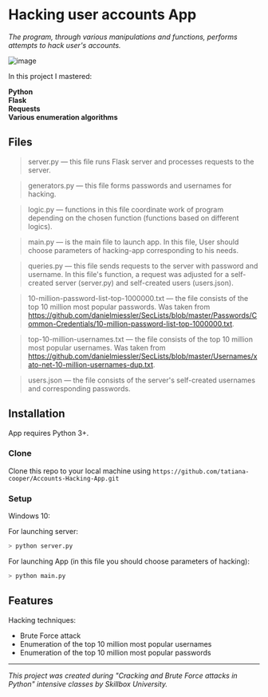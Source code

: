 ﻿
# Hacking user accounts App 

*The program, through various manipulations and functions, performs attempts to hack user's accounts.*

![image](https://drive.google.com/uc?export=view&id=1jSjX5HAXOvVdR-prZ8byYnFLygoXpsXz)

In this project I mastered:

**Python** <br>
**Flask** <br>
**Requests**<br>
**Various enumeration algorithms**<br>


## Files

> server.py — this file runs Flask server and processes requests to the server.

> generators.py — this file forms passwords and usernames for hacking.

> logic.py — functions in this file coordinate work of program depending on the chosen function (functions based on different logics).

> main.py — is the main file to launch app. In this file,  User should choose parameters of hacking-app corresponding to his needs.

> queries.py — this file sends requests to the server with password and username. In this file's function, a request was adjusted for a self-created server (server.py) and self-created users (users.json).

> 10-million-password-list-top-1000000.txt — the file consists of the top 10 million most popular passwords. Was taken from https://github.com/danielmiessler/SecLists/blob/master/Passwords/Common-Credentials/10-million-password-list-top-1000000.txt.

> top-10-million-usernames.txt — the file consists of the top 10 million most popular usernames. Was taken from 
https://github.com/danielmiessler/SecLists/blob/master/Usernames/xato-net-10-million-usernames-dup.txt.

> users.json — the file consists of the server's self-created usernames and corresponding passwords.

## Installation
App requires Python 3+.

### Clone

Clone this repo to your local machine using  `https://github.com/tatiana-cooper/Accounts-Hacking-App.git`

### Setup
Windows 10:

For launching server:
```sh
> python server.py
```
For launching App (in this file you should choose parameters of hacking):
```sh
> python main.py
```

## Features
Hacking techniques:
- Brute Force attack
- Enumeration of the top 10 million most popular usernames
- Enumeration of the top 10 million most popular passwords
---
 *This project was created during "Cracking and Brute Force attacks in Python" intensive classes by Skillbox University.*
